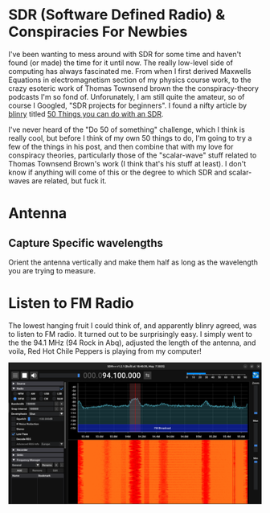 # SDR (Software Defined Radio) & Conspiracies For Newbies

I've been wanting to mess around with SDR for some time and 
haven't found (or made) the time for it until now. The really
low-level side of computing has always fascinated me. From when
I first derived Maxwells Equations in electromagnetism section
of my physics course work, to the crazy esoteric work of 
Thomas Townsend brown the the conspiracy-theory podcasts I'm
so fond of. Unforunately, I am still quite the amateur, so of course
I Googled, "SDR projects for beginners". I found a nifty article 
by [blinry](https://blinry.org/) titled [50 Things you can do with an SDR](https://blinry.org/50-things-with-sdr/).

I've never heard of the "Do 50 of something" challenge, which I think
is really cool, but before I think of my own 50 things to do, I'm
going to try a few of the things in his post, and then combine that
with my love for conspiracy theories, particularly those of the
"scalar-wave" stuff related to Thomas Townsend Brown's work (I think
that's his stuff at least). I don't know if anything will come of this
or the degree to which SDR and scalar-waves are related, but fuck it.

# Antenna 

## Capture Specific wavelengths

Orient the antenna vertically and make them half as long as the wavelength you are trying
to measure.

# Listen to FM Radio

The lowest hanging fruit I could think of, and apparently blinry agreed, was to
listen to FM radio. It turned out to be surprisingly easy. I simply went to the 
the 94.1 MHz (94 Rock in Abq), adjusted the length of the antenna, and voila, 
Red Hot Chile Peppers is playing from my computer!

![SDR94Rock](./imgs/sdr94rock.png)
